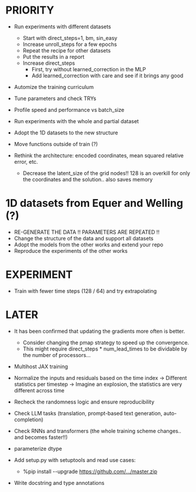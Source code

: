 # PRIORITY

- Run experiments with different datasets
    - Start with direct_steps=1, bm, sin_easy
    - Increase unroll_steps for a few epochs
    - Repeat the recipe for other datasets
    - Put the results in a report
    - Increase direct_steps
        - First, try without learned_correction in the MLP
        - Add learned_correction with care and see if it brings any good

- Automize the training curriculum

- Tune parameters and check TRYs

- Profile speed and performance vs batch_size

- Run experiments with the whole and partial dataset

- Adopt the 1D datasets to the new structure

- Move functions outside of train (?)

- Rethink the architecture: encoded coordinates, mean squared relative error, etc.
    - Decrease the latent_size of the grid nodes!! 128 is an overkill for only the coordinates and the solution.. also saves memory

# 1D datasets from Equer and Welling (?)

- RE-GENERATE THE DATA !! PARAMETERS ARE REPEATED !!
- Change the structure of the data and support all datasets
- Adopt the models from the other works and extend your repo
- Reproduce the experiments of the other works

# EXPERIMENT

- Train with fewer time steps (128 / 64) and try extrapolating

# LATER

- It has been confirmed that updating the gradients more often is better.
    - Consider changing the pmap strategy to speed up the convergence.
    - This might require direct_steps * num_lead_times to be dividable by the number of processors...

- Multihost JAX training

- Normalize the inputs and residuals based on the time index
    -> Different statistics per timestep
    -> Imagine an explosion, the statistics are very different across time

- Recheck the randomness logic and ensure reproducibility

- Check LLM tasks (translation, prompt-based text generation, auto-completion)
- Check RNNs and transformers (the whole training scheme changes.. and becomes faster!!)

- parameterize dtype

- Add setup.py with setuptools and read use cases:
    - %pip install --upgrade https://github.com/.../master.zip

- Write docstring and type annotations
